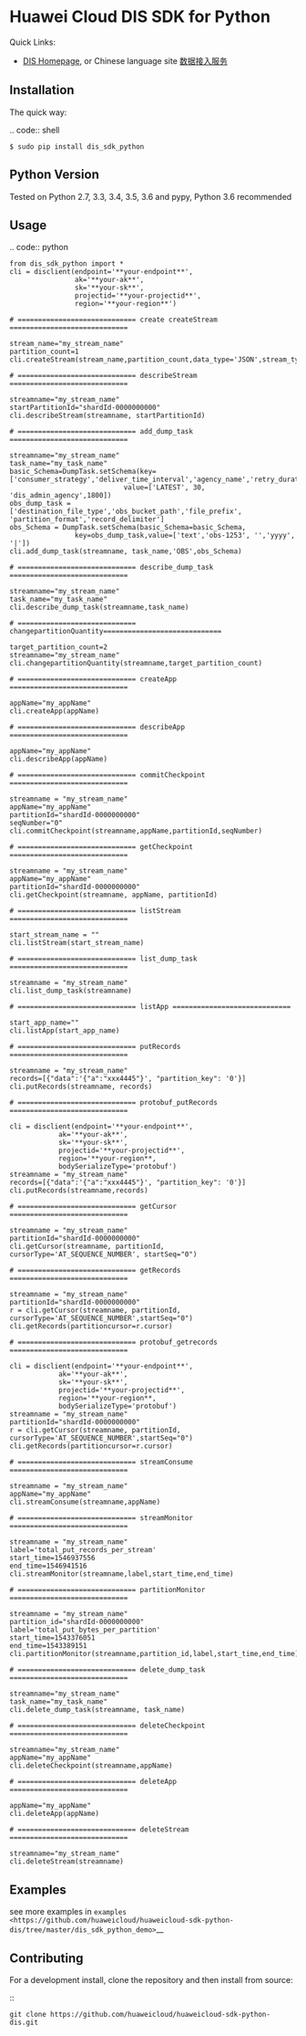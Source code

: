 # Huawei Cloud DIS SDK for Python

Quick Links:
- [DIS Homepage](https://www.huaweicloud.com/en-us/product/dis.html), or Chinese language site [数据接入服务](https://www.huaweicloud.com/product/dis.html)

Installation
------------

The quick way:

.. code:: shell

    $ sudo pip install dis_sdk_python

Python Version
-------------------

Tested on Python 2.7, 3.3, 3.4, 3.5, 3.6 and pypy, Python 3.6 recommended

Usage
-----

.. code:: python

    from dis_sdk_python import *
    cli = disclient(endpoint='**your-endpoint**',
                    ak='**your-ak**',
                    sk='**your-sk**',
                    projectid='**your-projectid**',
                    region='**your-region**')

    # ============================= create createStream =============================

    stream_name="my_stream_name"
    partition_count=1
    cli.createStream(stream_name,partition_count,data_type='JSON',stream_type='COMMON')

    # ============================= describeStream =============================

    streamname="my_stream_name"
    startPartitionId="shardId-0000000000"
    cli.describeStream(streamname, startPartitionId)

    # ============================= add_dump_task =============================

    streamname="my_stream_name"
    task_name="my_task_name"
    basic_Schema=DumpTask.setSchema(key=['consumer_strategy','deliver_time_interval','agency_name','retry_duration'],
                                value=['LATEST', 30, 'dis_admin_agency',1800])
    obs_dump_task =['destination_file_type','obs_bucket_path','file_prefix', 'partition_format','record_delimiter']
    obs_Schema = DumpTask.setSchema(basic_Schema=basic_Schema,
                    key=obs_dump_task,value=['text','obs-1253', '','yyyy', '|'])
    cli.add_dump_task(streamname, task_name,'OBS',obs_Schema)

    # ============================= describe_dump_task =============================

    streamname="my_stream_name"
    task_name="my_task_name"
    cli.describe_dump_task(streamname,task_name)

    # ============================= changepartitionQuantity=============================

    target_partition_count=2
    streamname="my_stream_name"
    cli.changepartitionQuantity(streamname,target_partition_count)

    # ============================= createApp =============================

    appName="my_appName"
    cli.createApp(appName)

    # ============================= describeApp =============================

    appName="my_appName"
    cli.describeApp(appName)

    # ============================= commitCheckpoint =============================

    streamname = "my_stream_name"
    appName="my_appName"
    partitionId="shardId-0000000000"
    seqNumber="0"
    cli.commitCheckpoint(streamname,appName,partitionId,seqNumber)

    # ============================= getCheckpoint =============================

    streamname = "my_stream_name"
    appName="my_appName"
    partitionId="shardId-0000000000"
    cli.getCheckpoint(streamname, appName, partitionId)

    # ============================= listStream  =============================

    start_stream_name = ""
    cli.listStream(start_stream_name)

    # ============================= list_dump_task =============================

    streamname = "my_stream_name"
    cli.list_dump_task(streamname)

    # ============================= listApp =============================

    start_app_name=""
    cli.listApp(start_app_name)

    # ============================= putRecords =============================

    streamname = "my_stream_name"
    records=[{"data":'{"a":"xxx4445"}', "partition_key": '0'}]
    cli.putRecords(streamname, records)

    # ============================= protobuf_putRecords =============================

    cli = disclient(endpoint='**your-endpoint**',
                ak='**your-ak**',
                sk='**your-sk**',
                projectid='**your-projectid**',
                region='**your-region**,
                bodySerializeType='protobuf')
    streamname = "my_stream_name"
    records=[{"data":'{"a":"xxx4445"}', "partition_key": '0'}]
    cli.putRecords(streamname,records)

    # ============================= getCursor =============================

    streamname = "my_stream_name"
    partitionId="shardId-0000000000"
    cli.getCursor(streamname, partitionId, cursorType='AT_SEQUENCE_NUMBER', startSeq="0")

    # ============================= getRecords =============================

    streamname = "my_stream_name"
    partitionId="shardId-0000000000"
    r = cli.getCursor(streamname, partitionId, cursorType='AT_SEQUENCE_NUMBER',startSeq="0")
    cli.getRecords(partitioncursor=r.cursor)

    # ============================= protobuf_getrecords =============================

    cli = disclient(endpoint='**your-endpoint**',
                ak='**your-ak**',
                sk='**your-sk**',
                projectid='**your-projectid**',
                region='**your-region**,
                bodySerializeType='protobuf')
    streamname = "my_stream_name"
    partitionId="shardId-0000000000"
    r = cli.getCursor(streamname, partitionId, cursorType='AT_SEQUENCE_NUMBER',startSeq="0")
    cli.getRecords(partitioncursor=r.cursor)

    # ============================= streamConsume =============================

    streamname = "my_stream_name"
    appName="my_appName"
    cli.streamConsume(streamname,appName)

    # ============================= streamMonitor =============================

    streamname = "my_stream_name"
    label='total_put_records_per_stream'
    start_time=1546937556
    end_time=1546941516
    cli.streamMonitor(streamname,label,start_time,end_time)

    # ============================= partitionMonitor =============================

    streamname = "my_stream_name"
    partition_id="shardId-0000000000"
    label='total_put_bytes_per_partition'
    start_time=1543376051
    end_time=1543389151
    cli.partitionMonitor(streamname,partition_id,label,start_time,end_time)

	# ============================= delete_dump_task =============================

    streamname="my_stream_name"
    task_name="my_task_name"
    cli.delete_dump_task(streamname, task_name)
	
	# ============================= deleteCheckpoint =============================
	
	streamname="my_stream_name"
    appName="my_appName"
    cli.deleteCheckpoint(streamname,appName)
	
	# ============================= deleteApp =============================

    appName="my_appName"
    cli.deleteApp(appName)
	
	# ============================= deleteStream =============================
	
	streamname="my_stream_name"
    cli.deleteStream(streamname)

Examples
-----------

see more examples in `examples <https://github.com/huaweicloud/huaweicloud-sdk-python-dis/tree/master/dis_sdk_python_demo>`__


Contributing
------------

For a development install, clone the repository and then install from
source:

::

    git clone https://github.com/huaweicloud/huaweicloud-sdk-python-dis.git


